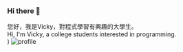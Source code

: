 ### Hi there 👋
您好，我是Vicky，對程式學習有興趣的大學生。  
Hi, I'm Vicky, a college students interested in programming.  
)
![profile](https://github.com/Huaixuannn/Huaixuannn/assets/110719407/e27a61b7-9436-4d53-b393-f62daf16f452)

<!--
**Huaixuannn/Huaixuannn** is a ✨ _special_ ✨ repository because its `README.md` (this file) appears on your GitHub profile.

Here are some ideas to get you started:

- 🔭 I’m currently working on ...
- 🌱 I’m currently learning ...
- 👯 I’m looking to collaborate on ...
- 🤔 I’m looking for help with ...
- 💬 Ask me about ...
- 📫 How to reach me: ...
- 😄 Pronouns: ...
- ⚡ Fun fact: ...
-->
